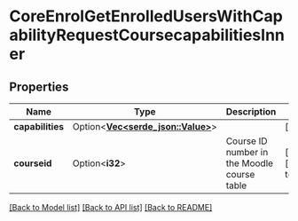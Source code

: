 # CoreEnrolGetEnrolledUsersWithCapabilityRequestCoursecapabilitiesInner

## Properties

Name | Type | Description | Notes
------------ | ------------- | ------------- | -------------
**capabilities** | Option<[**Vec<serde_json::Value>**](serde_json::Value.md)> |  | [optional]
**courseid** | Option<**i32**> | Course ID number in the Moodle course table | [optional][default to null]

[[Back to Model list]](../README.md#documentation-for-models) [[Back to API list]](../README.md#documentation-for-api-endpoints) [[Back to README]](../README.md)


